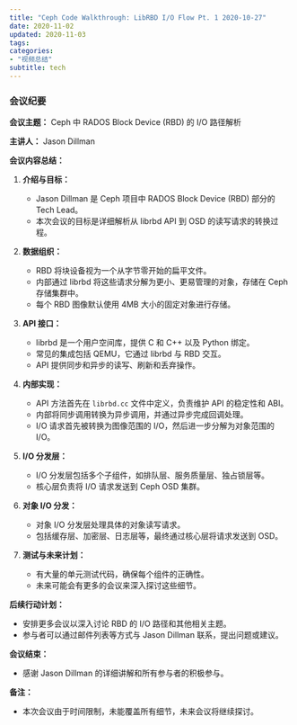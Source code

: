 ```yaml
---
title: "Ceph Code Walkthrough: LibRBD I/O Flow Pt. 1 2020-10-27"
date: 2020-11-02
updated: 2020-11-03
tags:
categories:
- "视频总结"
subtitle: tech
---
```



### 会议纪要

**会议主题：** Ceph 中 RADOS Block Device (RBD) 的 I/O 路径解析

**主讲人：** Jason Dillman

**会议内容总结：**

1. **介绍与目标：**
   - Jason Dillman 是 Ceph 项目中 RADOS Block Device (RBD) 部分的 Tech Lead。
   - 本次会议的目标是详细解析从 librbd API 到 OSD 的读写请求的转换过程。

2. **数据组织：**
   - RBD 将块设备视为一个从字节零开始的扁平文件。
   - 内部通过 librbd 将这些请求分解为更小、更易管理的对象，存储在 Ceph 存储集群中。
   - 每个 RBD 图像默认使用 4MB 大小的固定对象进行存储。

3. **API 接口：**
   - librbd 是一个用户空间库，提供 C 和 C++ 以及 Python 绑定。
   - 常见的集成包括 QEMU，它通过 librbd 与 RBD 交互。
   - API 提供同步和异步的读写、刷新和丢弃操作。

4. **内部实现：**
   - API 方法首先在 `librbd.cc` 文件中定义，负责维护 API 的稳定性和 ABI。
   - 内部将同步调用转换为异步调用，并通过异步完成回调处理。
   - I/O 请求首先被转换为图像范围的 I/O，然后进一步分解为对象范围的 I/O。

5. **I/O 分发层：**
   - I/O 分发层包括多个子组件，如排队层、服务质量层、独占锁层等。
   - 核心层负责将 I/O 请求发送到 Ceph OSD 集群。

6. **对象 I/O 分发：**
   - 对象 I/O 分发层处理具体的对象读写请求。
   - 包括缓存层、加密层、日志层等，最终通过核心层将请求发送到 OSD。

7. **测试与未来计划：**
   - 有大量的单元测试代码，确保每个组件的正确性。
   - 未来可能会有更多的会议来深入探讨这些细节。

**后续行动计划：**
- 安排更多会议以深入讨论 RBD 的 I/O 路径和其他相关主题。
- 参与者可以通过邮件列表等方式与 Jason Dillman 联系，提出问题或建议。

**会议结束：**
- 感谢 Jason Dillman 的详细讲解和所有参与者的积极参与。

**备注：**
- 本次会议由于时间限制，未能覆盖所有细节，未来会议将继续探讨。